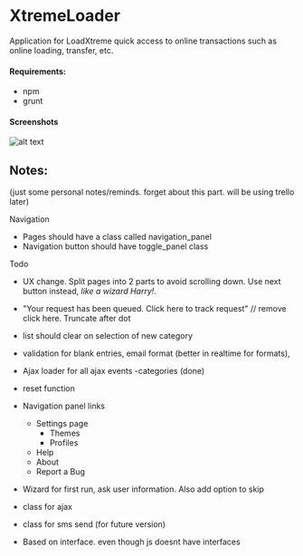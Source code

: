 # XtremeLoader

Application for LoadXtreme quick access to online transactions such as online loading, transfer, etc.

#### Requirements:

- npm
- grunt



#### Screenshots
![alt text](screenshots/load.png")


## Notes:
(just some personal notes/reminds.  forget about this part. will be using trello later)


Navigation

- Pages should have a class called navigation_panel
- Navigation button should have toggle_panel class


Todo
- UX change. Split pages into 2 parts to avoid scrolling down. Use next button instead, *like a wizard Harry!*.
- "Your request has been queued. Click here to track request" // remove click here. Truncate after dot
- list should clear on selection of new category
- validation for blank entries, email format (better in realtime for formats),
- Ajax loader for all ajax events
  -categories (done)
- reset function  
- Navigation panel links
  - Settings page
    - Themes
    - Profiles
  - Help
  - About  
  - Report a Bug

- Wizard for first run, ask user information. Also add option to skip
- class for ajax
- class for sms send (for future version)
- Based on interface. even though js doesnt have interfaces
